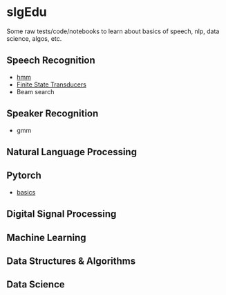 # slgEdu
Some raw tests/code/notebooks to learn about basics of speech, nlp, data science, algos, etc.
## Speech Recognition
- [hmm](slgHMM)
- [Finite State Transducers](slgFST)
- Beam search
## Speaker Recognition
- gmm
## Natural Language Processing
## Pytorch
- [basics](PytorchX)
## Digital Signal Processing
## Machine Learning
## Data Structures & Algorithms
## Data Science

